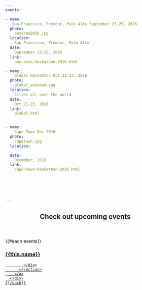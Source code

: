 ```yaml
---
events:

- name:
   San Francisco, Fremont, Palo Alto September 23-25, 2016
  photo:
    bayarea2016.jpg  
  location:
    San Francisco, Fremont, Palo Alto
  date:
    September 23-25, 2016
  link:
    bay-area-hackathon-2016.html        

- name:
    Global Hackathon Oct 21-23, 2016
  photo:
    global_weekend.jpg
  location:
    Cities all over the world
  date:
    Oct 21-23, 2016
  link:
    global.html  


- name:
    Cape Town Dec 2016
  photo:
    capetown.jpg
  location:

  date:
    December, 2016
  link:
    cape-town-hackathon-2016.html    






---
```



<section class="wrapper style3 container special-alt">
  <header class="major">
    <h2>Check out <strong>upcoming events</strong></h2>
  </header>
  <div class="row">
    {{#each events}}
      <div class="6u">
        <a href="{{this.link}}">
          <section class="event-image" style="background-image: url({{../assets}}/images/events/{{this.photo}});">
            <div class="image-overlay">
              <h3>{{this.name}}</h3>

            </div>
          </section>
        </a>
      </div>
    {{/each}}
  </div>
<!--
       <footer class="major">
        <ul class="buttons">
          <li><a href="#" class="button">See More</a></li>
        </ul>
      </footer>
      -->
</section>
